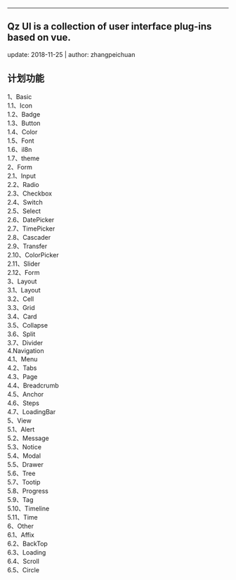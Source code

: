 ---
## Qz UI is a collection of user interface plug-ins based on vue.
  update: 2018-11-25 | author: zhangpeichuan

## 计划功能
  1、Basic  
  1.1、Icon  
  1.2、Badge  
  1.3、Button  
  1.4、Color  
  1.5、Font  
  1.6、il8n  
  1.7、theme  
  2、Form  
  2.1、Input  
  2.2、Radio  
  2.3、Checkbox  
  2.4、Switch  
  2.5、Select  
  2.6、DatePicker  
  2.7、TimePicker  
  2.8、Cascader  
  2.9、Transfer  
  2.10、ColorPicker  
  2.11、Slider  
  2.12、Form  
  3、Layout  
  3.1、Layout  
  3.2、Cell  
  3.3、Grid  
  3.4、Card  
  3.5、Collapse  
  3.6、Split  
  3.7、Divider  
  4.Navigation  
  4.1、Menu  
  4.2、Tabs  
  4.3、Page  
  4.4、Breadcrumb  
  4.5、Anchor  
  4.6、Steps  
  4.7、LoadingBar  
  5、View  
  5.1、Alert  
  5.2、Message  
  5.3、Notice  
  5.4、Modal  
  5.5、Drawer  
  5.6、Tree  
  5.7、Tootip  
  5.8、Progress  
  5.9、Tag  
  5.10、Timeline  
  5.11、Time  
  6、Other  
  6.1、Affix  
  6.2、BackTop  
  6.3、Loading  
  6.4、Scroll  
  6.5、Circle


  
